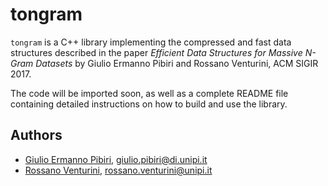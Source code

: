 tongram
=======

`tongram` is a C++ library implementing the compressed and fast data structures described in the paper *Efficient Data Structures for Massive N-Gram Datasets* by Giulio Ermanno Pibiri and Rossano Venturini, ACM SIGIR 2017.

<!-- The project uses CMake. To build it on Unix systems it should be sufficient to
do the following:

	$ mkdir build; cd build
	$ cmake ..
    $ make -j[number of processes] -->
	
The code will be imported soon, as well as a complete README file containing detailed instructions on how to build and use the library.



Authors
-------

* [Giulio Ermanno Pibiri](http://pages.di.unipi.it/pibiri/), <giulio.pibiri@di.unipi.it>
* [Rossano Venturini](http://pages.di.unipi.it/rossano/), <rossano.venturini@unipi.it>
